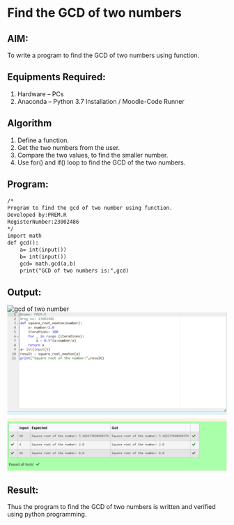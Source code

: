 # Find the GCD of two numbers

## AIM:
To write a program to find the GCD of two numbers using function.

## Equipments Required:
1. Hardware – PCs
2. Anaconda – Python 3.7 Installation / Moodle-Code Runner

## Algorithm
1. Define a function.
2. Get the two numbers from the user.
3. Compare the two values, to find the smaller number.
4. Use for() and if() loop to find the GCD of the two numbers.

## Program:
```
/*
Program to find the gcd of two number using function.
Developed by:PREM.R 
RegisterNumber:23002486  
*/
import math
def gcd():
    a= int(input())
    b= int(input())
    gcd= math.gcd(a,b)
    print("GCD of two numbers is:",gcd)
```

## Output:
![gcd of two number](gcd.png)
![Alt text](<Screenshot 2023-11-28 132621.png>)

## Result:
Thus the program to find the GCD of two numbers is written and verified using python programming.
